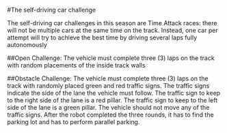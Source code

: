 #The self-driving car challenge


The self-driving car challenges in this season are Time Attack races: there will not be multiple
cars at the same time on the track. Instead, one car per attempt will try to achieve the best time
by driving several laps fully autonomously

##Open Challenge: The vehicle must complete three (3) laps on the track with random placements
of the inside track walls

##Obstacle Challenge: The vehicle must complete three (3) laps on the track with randomly placed
green and red traffic signs. The traffic signs indicate the side of the lane the vehicle must follow.
The traffic sign to keep to the right side of the lane is a red pillar. The traffic sign to keep to the
left side of the lane is a green pillar. The vehicle should not move any of the traffic signs. After
the robot completed the three rounds, it has to find the parking lot and has to perform parallel
parking.
